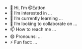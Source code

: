 - 👋 Hi, I’m @Eatton
- 👀 I’m interested in ...
- 🌱 I’m currently learning ...
- 💞️ I’m looking to collaborate on ...
- 📫 How to reach me ...
- 😄 Pronouns: ...
- ⚡ Fun fact: ...

<!---
Eatton/Eatton is a ✨ special ✨ repository because its `README.md` (this file) appears on your GitHub profile.
You can click the Preview link to take a look at your changes.
--->
